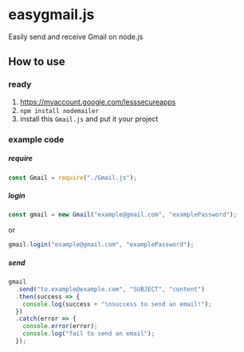 # easygmail.js
Easily send and receive Gmail on node.js

## How to use
### ready
1. https://myaccount.google.com/lesssecureapps
1. `npm install nodemailer`
1. install this `Gmail.js` and put it your project
### example code
##### require
```js
const Gmail = require("./Gmail.js");
```
##### login
```js
const gmail = new Gmail("example@gmail.com", "examplePassword");
```
or
```js
gmail.login("example@gmail.com", "examplePassword");
```
##### send
```js
gmail
  .send("to.example@example.com", "SUBJECT", "content")
  .then(success => {
    console.log(success + "\nsuccess to send an email!");
  })
  .catch(error => {
    console.error(error);
    console.log("fail to send an email");
  });
```
